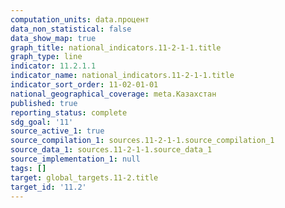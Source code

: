 ```yaml
---
computation_units: data.процент
data_non_statistical: false
data_show_map: true
graph_title: national_indicators.11-2-1-1.title
graph_type: line
indicator: 11.2.1.1
indicator_name: national_indicators.11-2-1-1.title
indicator_sort_order: 11-02-01-01
national_geographical_coverage: meta.Казахстан
published: true
reporting_status: complete
sdg_goal: '11'
source_active_1: true
source_compilation_1: sources.11-2-1-1.source_compilation_1
source_data_1: sources.11-2-1-1.source_data_1
source_implementation_1: null
tags: []
target: global_targets.11-2.title
target_id: '11.2'
---
```

